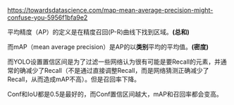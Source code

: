https://towardsdatascience.com/map-mean-average-precision-might-confuse-you-5956f1bfa9e2

平均精度（AP）的定义是在精度召回(P-R)曲线下找到区域。<b>(总和)</b>

而mAP（mean average precision）是AP的以<b>类别</b>平均的平均值。<b>(密度)</b>

而YOLO设置置信区间是为了过滤一些网络认为很有可能是要Recall的元素，并通常的确减少了Recall（不是通过直接调整Recall，而是网络猜测正确减少了Recall，从而造成mAP不高）。但是召回率下降。

Conf和IoU都是0.5是最好的，而Conf置信区间越大，mAP和召回率都会变高。
